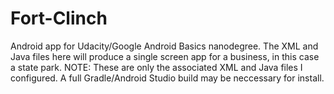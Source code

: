 # Fort-Clinch
Android app for Udacity/Google Android Basics nanodegree.
The XML and Java files here will produce a single screen app for a business, in this case a state park.
NOTE: These are only the associated XML and Java files I configured. A full Gradle/Android Studio build may be neccessary for install.
